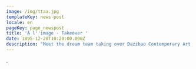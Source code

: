 ```yaml
---
image: /img/ttaa.jpg
templateKey: news-post
locale: en
pageKey: page_newspost
title: 'À l''image - Takeover '
date: 1895-12-28T10:20:00.000Z
description: "Meet the dream team taking over Dazibao Contemporary Art Center over the next two years: Sanaa, Shayah, Talayah, and Destiny (top left to right); Mei, Sasha, and Isha (bottom left to right). \U0001F517 dazibao.art/a-l-image-takeover"
---
```

.
